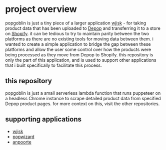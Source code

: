 # project overview

popgoblin is just a tiny piece of a larger application [wjisk](https://github.com/kevinforrestkeyes/wjisk) - for taking product data that has been uploaded to [Depop](https://www.depop.com/) and transferring it to a store on [Shopify](https://shopify.com/). it can be tedious to try to maintain parity between the two platforms as there are no existing tools for moving data between them. i wanted to create a simple application to bridge the gap between these platforms and allow the user some control over how the products were being processed as they move from Depop to Shopify. this repository is only the part of this application, and is used to support other applications that i built specifically to facilitate this process. 

## this repository

popgoblin is just a small serverless lambda function that runs puppeteer on a headless Chrome instance to scrape detailed product data from specified Depop product pages. for more context on this, visit the other repositories.

## supporting applications

* [wjisk](https://github.com/kevinforrestkeyes/wjisk)
* [popwizard](https://github.com/kevinforrestkeyes/popwizard)
* [anpoorte](https://github.com/kevinforrestkeyes/anpoorte)
